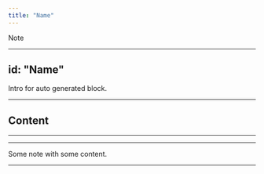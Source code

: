 ```yaml
---
title: "Name"
---
```


Note

---
id: "Name"
---

Intro for auto generated block.

---
## Content

---

---

Some note with some content.

---

